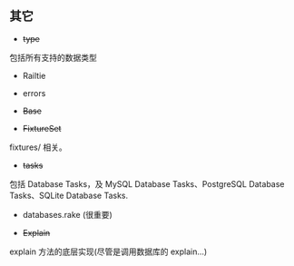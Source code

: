 ## 其它

- ~~type~~

包括所有支持的数据类型

- Railtie

- errors

- ~~Base~~

- ~~FixtureSet~~

fixtures/ 相关。

- ~~tasks~~

包括 Database Tasks，及 MySQL Database Tasks、PostgreSQL Database Tasks、SQLite Database Tasks.

- databases.rake (很重要)

- ~~Explain~~

explain 方法的底层实现(尽管是调用数据库的 explain...)
